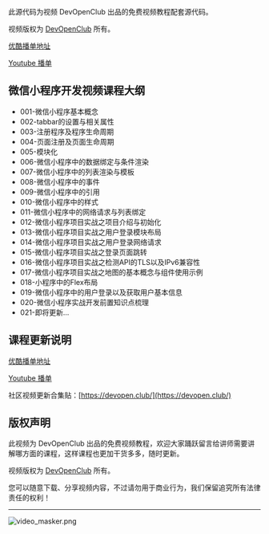此源代码为视频 DevOpenClub 出品的免费视频教程配套源代码。

视频版权为 [DevOpenClub](https://devopen.club/) 所有。

[优酷播单地址](https://list.youku.com/albumlist/show/id_29397686)

[Youtube 播单](https://www.youtube.com/playlist?list=PLXbU-2B80FvA5bNILAS8-zY3_KkE-PVn0)

## 微信小程序开发视频课程大纲

- 001-微信小程序基本概念
- 002-tabbar的设置与相关属性
- 003-注册程序及程序生命周期
- 004-页面注册及页面生命周期
- 005-模块化
- 006-微信小程序中的数据绑定与条件渲染
- 007-微信小程序中的列表渲染与模板
- 008-微信小程序中的事件
- 009-微信小程序中的引用
- 010-微信小程序中的样式
- 011-微信小程序中的网络请求与列表绑定
- 012-微信小程序项目实战之项目介绍与初始化
- 013-微信小程序项目实战之用户登录模块布局
- 014-微信小程序项目实战之用户登录网络请求
- 015-微信小程序项目实战之登录页面跳转
- 016-微信小程序项目实战之检测API的TLS以及IPv6兼容性
- 017-微信小程序项目实战之地图的基本概念与组件使用示例
- 018-小程序中的Flex布局
- 019-微信小程序中的用户登录以及获取用户基本信息
- 020-微信小程序实战开发前置知识点梳理
- 021-即将更新...


## 课程更新说明

[优酷播单地址](https://list.youku.com/albumlist/show/id_29397686)

[Youtube 播单](https://www.youtube.com/playlist?list=PLXbU-2B80FvA5bNILAS8-zY3_KkE-PVn0)

社区视频更新合集贴：[https://devopen.club/](https://devopen.club/)

## 版权声明

此视频为 DevOpenClub 出品的免费视频教程，欢迎大家踊跃留言给讲师需要讲解哪方面的课程，这样课程也更加干货多多，随时更新。

视频版权为 [DevOpenClub](https://devopen.club/) 所有。

您可以随意下载、分享视频内容，不过请勿用于商业行为，我们保留追究所有法律责任的权利！

***

![video_masker.png](https://oindk07nf.qnssl.com/ending.jpg)
